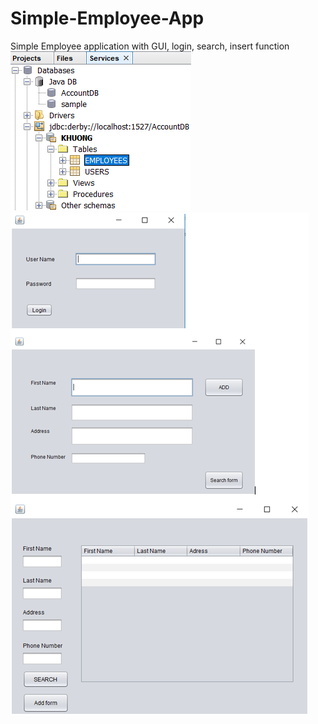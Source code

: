 # Simple-Employee-App
Simple Employee application with GUI, login, search, insert function
![alt text](https://github.com/dinhkhuong/Simple-Employee-App/blob/master/Capture1%20(2).PNG)
![alt text](https://github.com/dinhkhuong/Simple-Employee-App/blob/master/Capture.PNG)
